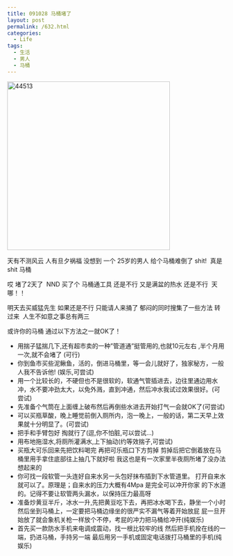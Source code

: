 ```yaml
---
title: 091028 马桶堵了
layout: post
permalink: /632.html
categories:
  - Life
tags:
  - 生活
  - 男人
  - 马桶
---
```

[<img class="aligncenter size-full wp-image-633" title="44513" src="http://www.80aj.com/wp-content/uploads/2009/10/44513.jpg" alt="44513" width="375" height="388" />][1]

天有不测风云 人有旦夕祸福 没想到 一个 25岁的男人 给个马桶难倒了 shit!  真是 shit 马桶

哎 堵了2天了  NND 买了个 马桶通工具 还是不行 又是满盆的热水 还是不行  天哪！！

明天去买威猛先生 如果还是不行 只能请人来捅了 郁闷的同时搜集了一些方法 转过来  人生不如意之事总有两三

或许你的马桶 通过以下方法之一就OK了！

*   用揣子猛揣几下,还有超市卖的一种&#8221;管道通&#8221;挺管用的,也就10元左右 ,半个月用一次,就不会堵了 (可行)
*   你到鱼市买些泥鳅鱼，活的，倒进马桶里，等一会儿就好了，独家秘方，一般人我不告诉他! (娱乐,可尝试)
*   用一个比较长的，不硬但也不是很软的，软通气管插进去，边往里通边用水冲，水不要冲劲太大，以免外溅，直到冲通，然后冲水我试过效果很好。(可尝试)
*   先准备个气筒在上面缠上破布然后再倒些水进去开始打气一会就OK了(可尝试)
*   可以买瓶草酸，晚上睡觉前倒入厕所内，泡一晚上，一般的话，第二天早上效果就十分明显了。(可尝试)
*   把手和手臂包好 掏就行了(逗,你不怕脏,可以尝试&#8230;)
*   用布地拖湿水,将厕所灌满水,上下抽动(约等效揣子,可尝试)
*   买瓶大可乐回来先把饮料喝完 再把可乐瓶口下方剪掉 剪掉后把它倒着放在马桶里用手拿住底部往上抽几下就好啦 我这也是有一次家里半夜厕所堵了没办法想起来的
*   你可找一段软管一头连好自来水另一头包好抹布插到下水管道里。 打开自来水就可以了。原理是；自来水的压力大概有4Mpa 是完全可以冲开你家 的下水道的。记得不要让软管两头漏水，以保持压力最高呀
*   准备炒黄豆半斤，冰水一升,先把黄豆吃下去，再把冰水喝下去，静坐一个小时然后坐到马桶上，一定要把马桶边缘坐的很严实不漏气等着开始放屁 屁一旦开始放了就会象机关枪一样放个不停，考屁的冲力把马桶给冲开(纯娱乐)
*   首先买一款防水手机来电调成震动，找一根比较牢的线 然后把手机拴在线的一端，扔进马桶，手持另一端 最后用另一手机或固定电话拨打马桶里的手机(纯娱乐)

 [1]: http://www.80aj.com/wp-content/uploads/2009/10/44513.jpg